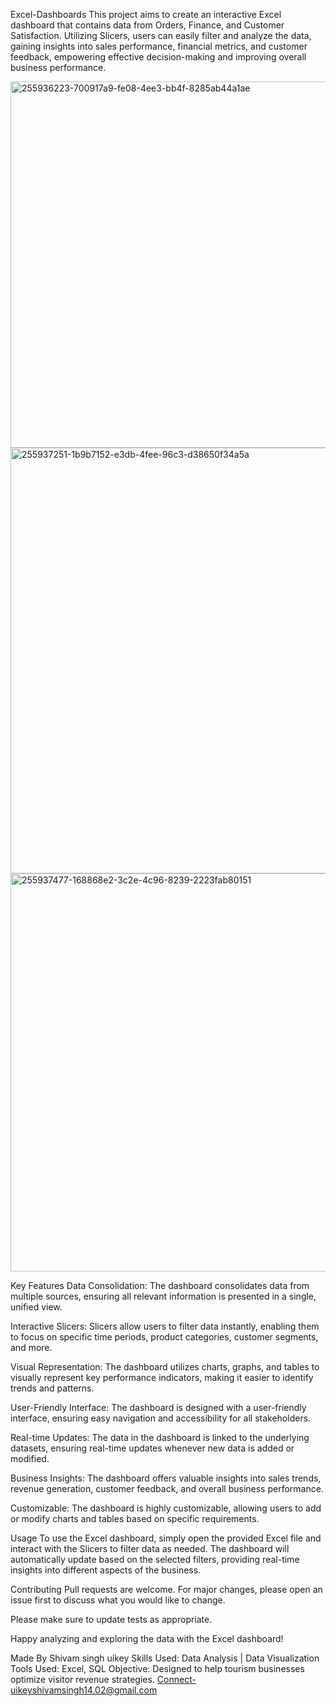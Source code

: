 Excel-Dashboards
This project aims to create an interactive Excel dashboard that contains data from Orders, Finance, and Customer Satisfaction. Utilizing Slicers, users can easily filter and analyze the data, gaining insights into sales performance, financial metrics, and customer feedback, empowering effective decision-making and improving overall business performance.

 <img width="586" alt="255936223-700917a9-fe08-4ee3-bb4f-8285ab44a1ae" src="https://github.com/user-attachments/assets/4cc871dc-b9af-48de-a51a-ad7ee0ed3364" />

<img width="681" alt="255937251-1b9b7152-e3db-4fee-96c3-d38650f34a5a" src="https://github.com/user-attachments/assets/1ea1b0bb-f0bc-4a80-aff1-c30508331881" />
<img width="637" alt="255937477-168868e2-3c2e-4c96-8239-2223fab80151" src="https://github.com/user-attachments/assets/b02a5e1a-5768-4c43-8830-365d3f6108bb" />

 


Key Features
Data Consolidation: The dashboard consolidates data from multiple sources, ensuring all relevant information is presented in a single, unified view.

Interactive Slicers: Slicers allow users to filter data instantly, enabling them to focus on specific time periods, product categories, customer segments, and more.

Visual Representation: The dashboard utilizes charts, graphs, and tables to visually represent key performance indicators, making it easier to identify trends and patterns.

User-Friendly Interface: The dashboard is designed with a user-friendly interface, ensuring easy navigation and accessibility for all stakeholders.

Real-time Updates: The data in the dashboard is linked to the underlying datasets, ensuring real-time updates whenever new data is added or modified.

Business Insights: The dashboard offers valuable insights into sales trends, revenue generation, customer feedback, and overall business performance.

Customizable: The dashboard is highly customizable, allowing users to add or modify charts and tables based on specific requirements.

Usage
To use the Excel dashboard, simply open the provided Excel file and interact with the Slicers to filter data as needed. The dashboard will automatically update based on the selected filters, providing real-time insights into different aspects of the business.

Contributing
Pull requests are welcome. For major changes, please open an issue first to discuss what you would like to change.

Please make sure to update tests as appropriate.

Happy analyzing and exploring the data with the Excel dashboard!


Made By Shivam singh uikey 
Skills Used:  Data Analysis | Data Visualization
Tools Used: Excel, SQL
Objective: Designed to help tourism businesses optimize visitor revenue strategies.
Connect-uikeyshivamsingh14.02@gmail.com
